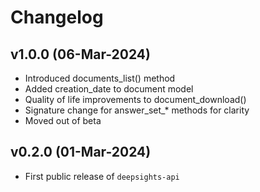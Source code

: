 # Changelog

<!--next-version-placeholder-->

## v1.0.0 (06-Mar-2024)

- Introduced documents_list() method
- Added creation_date to document model
- Quality of life improvements to document_download()
- Signature change for answer_set_* methods for clarity
- Moved out of beta

## v0.2.0 (01-Mar-2024)

- First public release of `deepsights-api`
